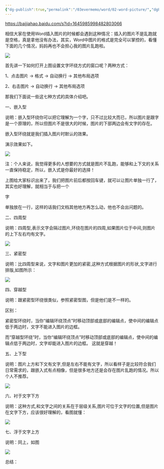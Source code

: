 ```yaml
---
{"dg-publish":true,"permalink":"/03evermemo/word/02-word-picture/","dgPassFrontmatter":true}
---
```




https://baijiahao.baidu.com/s?id=1645985998482803066


相信大家在使用Word插入图片的时候都会遇到这种情况：插入的图片不是乱跑就是空格，真是拿他没有办法，其实，Word中图片的格式是完全可以掌控的，看懂下面的几个情况，妈妈再也不会担心我的图片乱跑啦。

![](https://pics0.baidu.com/feed/21a4462309f79052219feea4691f54cf79cbd59e.jpeg@f_auto?token=a6b0346d19dddb52e1f52e23cc588b7e&s=401A61325D9F61C8085C94DA0000C0B3)

首先讲一下如何打开上图设置文字环绕方式的窗口呢？两种方式：

1、点击图片 -> 格式 -> 自动换行 -> 其他布局选项

2、右击图片 -> 自动换行 -> 其他布局选项

那我们下面说一些这七种方式的具体介绍吧。

一、嵌入型

说明：嵌入型环绕你可以把它理解为一个字，只不过比较大而已，所以图片是跟字是一个原理的，所以但图片不是很大的时候，图片的下部两边会有文字的存在。

嵌入型环绕就是我们插入图片时默认的效果。

演示效果如下。

![](https://pics0.baidu.com/feed/00e93901213fb80e4e393557533dac2bbb3894b3.jpeg@f_auto?token=d3c719e4303167f3dbe8d4d3f2c722df&s=04966C32D24154FADE20F34D030070E5)

注：个人来说，我觉得更多的人想要的方式就是图片不乱跑，能够和上下文的关系一直保持稳定，所以，嵌入式是你最好的选择！

上图给大家标识出来了，我们把图片前后都按回车键，就可以让图片单独一行了，其实也好理解，就相当于与把一个

字

单独放在一行，这样的话我们文档其他地方再怎么动，他也不会出问题的。

二、四周型

说明：四周型,表示文字会隔过图片,环绕在图片的四周,如果图片位于中间,则图片的上下左右均有文字。

![](https://pics5.baidu.com/feed/c995d143ad4bd113cd47c5773f43270a49fb05da.jpeg@f_auto?token=efde9e288f1616a780a636a7c6fbc8c7&s=0E8A72231B4878CA1CC83CE40100D032)

三、紧密型

说明：比四周型来说，文字和图片更加的紧密,这种方式根据图片的形状,文字进行排版,如图所示：

![](https://pics6.baidu.com/feed/9345d688d43f8794d6f30b8ab7f78df11ad53a73.jpeg@f_auto?token=b0d36318ee09c6629a1555bd02b41631&s=C288762B19D4D1EB166C1CCF01003032)

四、穿越型

说明：跟紧密型环绕很类似，参照紧密型图，但是他们是不一样的。

区别：

紧密型环绕时，当你“编辑环绕顶点”时移动顶部或底部的编辑点，使中间的编辑点低于两边时，文字不能进入图片的边框。

而“穿越型环绕”时，当你“编辑环绕顶点”时移动顶部或底部的编辑点，使中间的编辑点低于两边时，文字却能进入图片的边框。 这就是穿越！

五、上下型

说明：图片上方和下文有文字,但是左右不能有文字，所以看样子是比较符合我们日常需求的，跟嵌入式有点相像，但是很多地方还是会存在图片乱跑的情况。所以个人不推荐。

![](https://pics4.baidu.com/feed/3c6d55fbb2fb43167c6271344548c52608f7d374.jpeg@f_auto?token=a0d200b921631e15ffc1598728b731e9&s=0AAE7C2211485CEA4CC07CF50000F0A3)

六、衬于文字下方

说明：这种方式,和文字之间的关系在于层级关系,图片可位于文字的位置,但是图片在文字下方，应该很好理解的，看图就懂：

![](https://pics4.baidu.com/feed/5366d0160924ab18f64f427f501665c87a890b0a.jpeg@f_auto?token=6a648afd72c3ffdd5eab572ffb7af3ad&s=C68A7E2B98F4F9EB5EE81CC50100A0A2)

七、浮于文字上方

说明：同上，如图

![](https://pics4.baidu.com/feed/ca1349540923dd546dd0ed34b4e530db9d824838.jpeg@f_auto?token=f5e3b0468646ae637e800f7bcc129378&s=1ECA72238AF4C9EB4EE0F8F401005033)

总结：